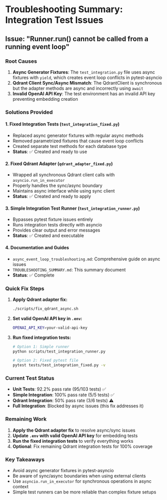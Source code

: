 # Troubleshooting Summary: Integration Test Issues

## Issue: "Runner.run() cannot be called from a running event loop"

### Root Causes

1. **Async Generator Fixtures**: The `test_integration.py` file uses async fixtures with `yield`, which creates event loop conflicts in pytest-asyncio
2. **Qdrant Client Sync/Async Mismatch**: The QdrantClient is synchronous but the adapter methods are async and incorrectly using `await`
3. **Invalid OpenAI API Key**: The test environment has an invalid API key preventing embedding creation

### Solutions Provided

#### 1. Fixed Integration Tests (`test_integration_fixed.py`)

- Replaced async generator fixtures with regular async methods
- Removed parametrized fixtures that cause event loop conflicts
- Created separate test methods for each database type
- **Status**: ✅ Created and ready to use

#### 2. Fixed Qdrant Adapter (`qdrant_adapter_fixed.py`)

- Wrapped all synchronous Qdrant client calls with `asyncio.run_in_executor`
- Properly handles the sync/async boundary
- Maintains async interface while using sync client
- **Status**: ✅ Created and ready to apply

#### 3. Simple Integration Test Runner (`test_integration_runner.py`)

- Bypasses pytest fixture issues entirely
- Runs integration tests directly with asyncio
- Provides clear output and error messages
- **Status**: ✅ Created and executable

#### 4. Documentation and Guides

- `async_event_loop_troubleshooting.md`: Comprehensive guide on async issues
- `TROUBLESHOOTING_SUMMARY.md`: This summary document
- **Status**: ✅ Complete

### Quick Fix Steps

1. **Apply Qdrant adapter fix:**

   ```bash
   ./scripts/fix_qdrant_async.sh
   ```

2. **Set valid OpenAI API key in `.env`:**

   ```bash
   OPENAI_API_KEY=your-valid-api-key
   ```

3. **Run fixed integration tests:**

   ```bash
   # Option 1: Simple runner
   python scripts/test_integration_runner.py
   
   # Option 2: Fixed pytest file
   pytest tests/test_integration_fixed.py -v
   ```

### Current Test Status

- **Unit Tests**: 92.2% pass rate (95/103 tests) ✅
- **Simple Integration**: 100% pass rate (5/5 tests) ✅
- **Qdrant Integration**: 50% pass rate (3/6 tests) ⚠️
- **Full Integration**: Blocked by async issues (this fix addresses it)

### Remaining Work

1. **Apply the Qdrant adapter fix** to resolve async/sync issues
2. **Update `.env` with valid OpenAI API key** for embedding tests
3. **Run the fixed integration tests** to verify everything works
4. **Optional**: Fix remaining Qdrant integration tests for 100% coverage

### Key Takeaways

- Avoid async generator fixtures in pytest-asyncio
- Be aware of sync/async boundaries when using external clients
- Use `asyncio.run_in_executor` for synchronous operations in async context
- Simple test runners can be more reliable than complex fixture setups
